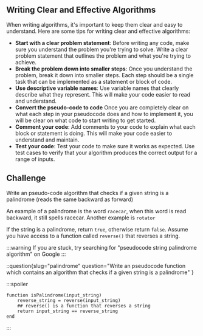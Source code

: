 ## Writing Clear and Effective Algorithms

When writing algorithms, it's important to keep them clear and easy to understand. Here are some tips for writing clear and effective algorithms:

- **Start with a clear problem statement**: Before writing any code, make sure you understand the problem you're trying to solve. Write a clear problem statement that outlines the problem and what you're trying to achieve.
- **Break the problem down into smaller steps**: Once you understand the problem, break it down into smaller steps. Each step should be a single task that can be implemented as a statement or block of code.
- **Use descriptive variable names**: Use variable names that clearly describe what they represent. This will make your code easier to read and understand.
- **Convert the pseudo-code to code** Once you are completely clear on what each step in your pseudocode does and how to implement it, you will be clear on what code to start writing to get started.
- **Comment your code**: Add comments to your code to explain what each block or statement is doing. This will make your code easier to understand and maintain.
- **Test your code**: Test your code to make sure it works as expected. Use test cases to verify that your algorithm produces the correct output for a range of inputs.

## Challenge

Write an pseudo-code algorithm that checks if a given string is a palindrome (reads the same backward as forward)

An example of a palindrome is the word `racecar`, when this word is read backward, it still spells racecar. Another example is `rotator`

If the string is a palindrome, return `true`, otherwise return `false`. Assume you have access to a function called `reverse()` that reverses a string.

:::warning
If you are stuck, try searching for "pseudocode string palindrome algorithm" on Google
:::

::question{slug="palindrome" question="Write an pseudocode function which contains an algorithm that checks if a given string is a palindrome" }


:::spoiler
```
function isPalindrome(input_string)
    reverse_string = reverse(input_string)
    ## reverse() is a function that reverses a string
    return input_string == reverse_string
end
```
:::